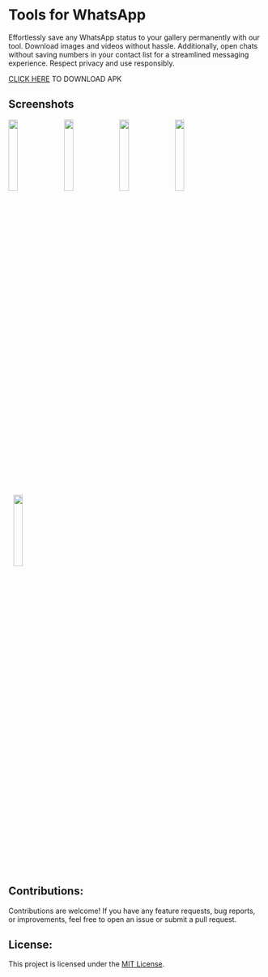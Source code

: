 # Tools for WhatsApp


Effortlessly save any WhatsApp status to your gallery permanently with our tool. Download images and videos without hassle. Additionally, open chats without saving numbers in your contact list for a streamlined messaging experience. Respect privacy and use responsibly.




<p><a href="https://github.com/anshu-choubey/Tools-for-WhatsApp/raw/master/app-debug.apk">CLICK HERE</a> TO DOWNLOAD APK</p>



## Screenshots
<div>

<img  src="https://i.imgur.com/2dL4roN.png" width="19%" >
<img style="margin-left:10px;" src="https://i.imgur.com/EULNe9f.png" width="19%" >
<img style="margin-left:10px;" src="https://i.imgur.com/vbQzEpx.png" width="19%" >
<img style="margin-left:10px;" src="https://i.imgur.com/Jf1IflS.png" width="19%" >
<img style="margin-left:10px;" src="https://i.imgur.com/6zrrg2r.png" width="19%" >

</div>


## Contributions:
Contributions are welcome! If you have any feature requests, bug reports, or improvements, feel free to open an issue or submit a pull request.


## License:
<p>This project is licensed under the <a href="https://opensource.org/licenses/MIT" target="_blank">MIT License</a>.</p>

